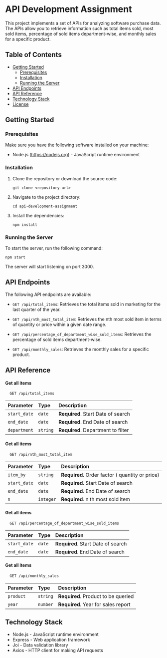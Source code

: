 # API Development Assignment

This project implements a set of APIs for analyzing software purchase data. The APIs allow you to retrieve information such as total items sold, most sold items, percentage of sold items department-wise, and monthly sales for a specific product.

## Table of Contents

- [Getting Started](#getting-started)
  - [Prerequisites](#prerequisites)
  - [Installation](#installation)
  - [Running the Server](#running-the-server)
- [API Endpoints](#api-endpoints)
- [API Reference](#api-reference)
- [Technology Stack](#technology-stack)
- [License](#license)

## Getting Started

### Prerequisites

Make sure you have the following software installed on your machine:

- Node.js (https://nodejs.org) - JavaScript runtime environment

### Installation

1. Clone the repository or download the source code:

   ```shell
   git clone <repository-url>
   ```

2. Navigate to the project directory:

   ```shell
   cd api-development-assignment
   ```

3. Install the dependencies:

   ```shell
   npm install
   ```

### Running the Server

To start the server, run the following command:

```shell
npm start
```

The server will start listening on port 3000.

## API Endpoints

The following API endpoints are available:

- `GET /api/total_items`: Retrieves the total items sold in marketing for the last quarter of the year.

- `GET /api/nth_most_total_item`: Retrieves the nth most sold item in terms of quantity or price within a given date range.

- `GET /api/percentage_of_department_wise_sold_items`: Retrieves the percentage of sold items department-wise.

- `GET /api/monthly_sales`: Retrieves the monthly sales for a specific product.

## API Reference

#### Get all items

```http
  GET /api/total_items
```

| Parameter    | Type     | Description                        |
| :----------- | :------- | :--------------------------------- |
| `start_date` | `date`   | **Required**. Start Date of search |
| `end_date`   | `date`   | **Required**. End Date of search   |
| `department` | `string` | **Required**. Department to filter |

#### Get all items

```http
  GET /api/nth_most_total_item
```

| Parameter    | Type      | Description                                     |
| :----------- | :-------- | :---------------------------------------------- |
| `item_by`    | `string`  | **Required**. Order factor ( quantity or price) |
| `start_date` | `date`    | **Required**. Start Date of search              |
| `end_date`   | `date`    | **Required**. End Date of search                |
| `n`          | `integer` | **Required**. n th most sold item               |

#### Get all items

```http
  GET /api/percentage_of_department_wise_sold_items
```

| Parameter    | Type   | Description                        |
| :----------- | :----- | :--------------------------------- |
| `start_date` | `date` | **Required**. Start Date of search |
| `end_date`   | `date` | **Required**. End Date of search   |

#### Get all items

```http
  GET /api/monthly_sales
```

| Parameter | Type     | Description                         |
| :-------- | :------- | :---------------------------------- |
| `product` | `string` | **Required**. Product to be queried |
| `year`    | `number` | **Required**. Year for sales report |

## Technology Stack

- Node.js - JavaScript runtime environment
- Express - Web application framework
- Joi - Data validation library
- Axios - HTTP client for making API requests
